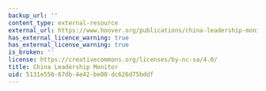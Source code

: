 ```yaml
---
backup_url: ''
content_type: external-resource
external_url: https://www.hoover.org/publications/china-leadership-monitor
has_external_licence_warning: true
has_external_license_warning: true
is_broken: ''
license: https://creativecommons.org/licenses/by-nc-sa/4.0/
title: China Leadership Monitor
uid: 5131e556-67db-4e42-be00-dc626d75bddf
---
```

